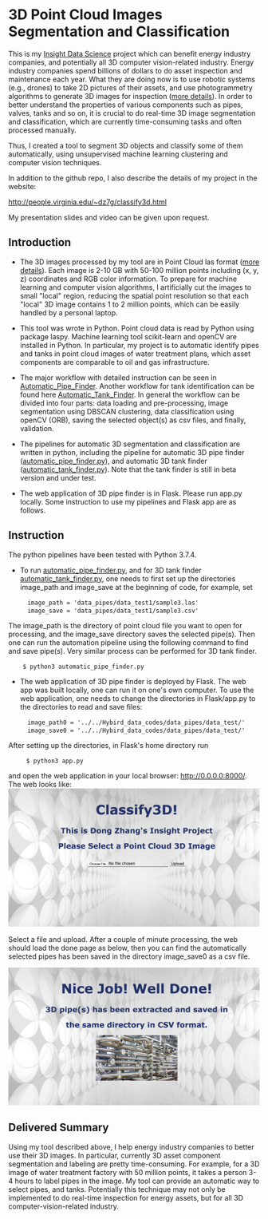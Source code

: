 # 3D Point Cloud Images Segmentation and Classification

This is my [Insight Data Science](https://www.insightdatascience.com/) project which can benefit energy industry companies, and potentially all 3D computer vision-related industry. Energy industry companies spend billions of dollars to do asset inspection and maintenance each year. What they are doing now is to use robotic systems (e.g., drones) to take 2D pictures of their assets, and use photogrammetry algorithms to generate 3D images for inspection ([more details](https://www.youtube.com/watch?v=ZwqNn1x7OoE)). In order to better understand the properties of various components such as pipes, valves, tanks and so on, it is crucial to do real-time 3D image segmentation and classification, which are currently time-consuming tasks and often processed manually.

Thus, I created a tool to segment 3D objects and classify some of them automatically, using unsupervised machine learning clustering and computer vision techniques. 

In addition to the github repo, I also describe the details of my project in the website:

http://people.virginia.edu/~dz7g/classify3d.html

My presentation slides and video can be given upon request.
 


## Introduction

- The 3D images processed by my tool are in Point Cloud las format ([more details](https://en.wikipedia.org/wiki/Point_cloud)). Each image is 2-10 GB with 50-100 million points including (x, y, z) coordinates and RGB color information. To prepare for machine learning and computer vision algorithms, I artificially cut the images to small "local" region, reducing the spatial point resolution so that each "local" 3D image contains 1 to 2 million points, which can be easily handled by a personal laptop. 

- This tool was wrote in Python. Point cloud data is read by Python using package laspy. Machine learning tool scikit-learn and openCV are installed in Python. In particular, my project is to automatic identify pipes and tanks in point cloud images of water treatment plans, which asset components are comparable to oil and gas infrastructure. 

- The major workflow with detailed instruction can be seen in [Automatic_Pipe_Finder](https://github.com/dongzhang84/3Dpointcloud_classification/blob/master/automatic_pipe_finder.ipynb). Another workflow for tank identification can be found here [Automatic_Tank_Finder](https://github.com/dongzhang84/3Dpointcloud_classification/blob/master/automatic_tank_finder.ipynb). In general the workflow can be divided into four parts: data loading and pre-processing, image segmentation using DBSCAN clustering, data classification using openCV (ORB), saving the selected object(s) as csv files, and finally, validation. 

- The pipelines for automatic 3D segmentation and classification are written in python, including the pipeline for automatic 3D pipe finder ([automatic_pipe_finder.py](https://github.com/dongzhang84/3Dpointcloud_classification/blob/master/automatic_pipe_finder.py)), and automatic 3D tank finder ([automatic_tank_finder.py](https://github.com/dongzhang84/3Dpointcloud_classification/blob/master/automatic_tank_finder.py)). Note that the tank finder is still in beta version and under test. 

- The web application of 3D pipe finder is in Flask. Please run app.py locally. Some instruction to use my pipelines and Flask app are as follows.

## Instruction

The python pipelines have been tested with Python 3.7.4. 

- To run [automatic_pipe_finder.py](https://github.com/dongzhang84/3Dpointcloud_classification/blob/master/automatic_pipe_finder.py), and for 3D tank finder [automatic_tank_finder.py](https://github.com/dongzhang84/3Dpointcloud_classification/blob/master/automatic_tank_finder.py), one needs to first set up the directories image_path and image_save at the beginning of code, for example, set
 
        image_path = 'data_pipes/data_test1/sample3.las'
        image_save = 'data_pipes/data_test1/sample3.csv'

The image_path is the directory of point cloud file you want to open for processing, and the image_save directory saves the selected pipe(s). Then one can run the automation pipeline using the following command to find and save pipe(s). Very similar process can be performed for 3D tank finder. 

        $ python3 automatic_pipe_finder.py

- The web application of 3D pipe finder is deployed by Flask. The web app was built locally, one can run it on one's own computer. To use the web application, one needs to change the directories in Flask/app.py to the directories to read and save files:

        image_path0 = '../../Hybird_data_codes/data_pipes/data_test/'
        image_save0 = '../../Hybird_data_codes/data_pipes/data_test/'

 After setting up the directories, in Flask's home directory run

         $ python3 app.py

and open the web application in your local browser: http://0.0.0.0:8000/. The web looks like:
![prediction example](https://github.com/dongzhang84/3Dpointcloud_classification/blob/master/Flask/figures/web1.png)

Select a file and upload. After a couple of minute processing, the web should load the done page as below, then you can find the automatically selected pipes has been saved in the directory image_save0 as a csv file.

![prediction example](https://github.com/dongzhang84/3Dpointcloud_classification/blob/master/Flask/figures/web2.png)


## Delivered Summary

Using my tool described above, I help energy industry companies to better use their 3D images. In particular, currently 3D asset component segmentation and labeling are pretty time-consuming. For example, for a 3D image of water treatment factory with 50 million points, it takes a person 3-4 hours to label pipes in the image. My tool can provide an automatic way to select pipes, and tanks. Potentially this technique may not only be implemented to do real-time inspection for energy assets, but for all 3D computer-vision-related industry. 